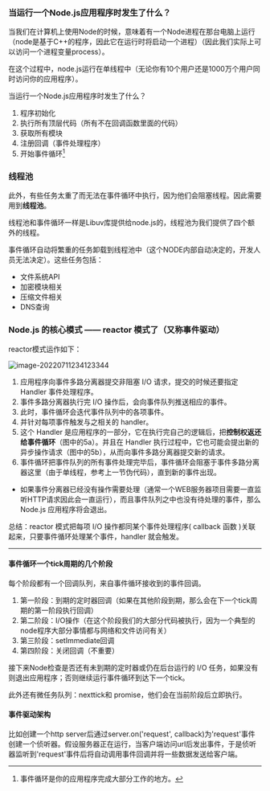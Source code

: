 ### 当运行一个Node.js应用程序时发生了什么？

当我们在计算机上使用Node的时候，意味着有一个Node进程在那台电脑上运行（node是基于C++的程序，因此它在运行时将启动一个进程）（因此我们实际上可以访问一个进程变量process）。

在这个过程中，node.js运行在单线程中（无论你有10个用户还是1000万个用户同时访问你的应用程序）。

当运行一个Node.js应用程序时发生了什么？

1. 程序初始化
2. 执行所有顶层代码（所有不在回调函数里面的代码）
3. 获取所有模块
4. 注册回调（事件处理程序）
5. 开始事件循环[^1]



### 线程池

此外，有些任务太重了而无法在事件循环中执行，因为他们会阻塞线程。因此需要用到**线程池**。

线程池和事件循环一样是Libuv库提供给node.js的，线程池为我们提供了四个额外的线程。

事件循环自动将繁重的任务卸载到线程池中（这个NODE内部自动决定的，开发人员无法决定）。这些任务包括：

+ 文件系统API
+ 加密模块相关
+ 压缩文件相关
+ DNS查询





### Node.js 的核心模式 —— reactor 模式了（又称事件驱动）

reactor模式运作如下：

![image-20220711234123344](C:\Users\64554\AppData\Roaming\Typora\typora-user-images\image-20220711234123344.png)



1. 应用程序向事件多路分离器提交非阻塞 I/O 请求，提交的时候还要指定 Handler 事件处理程序。
2. 事件多路分离器执行完 I/O 操作后，会向事件队列推送相应的事件。
3. 此时，事件循环会迭代事件队列中的各项事件。
4. 并针对每项事件触发与之相关的 handler。
5. 这个 Handler 是应用程序的一部分，它在执行完自己的逻辑后，把**控制权返还给事件循环**（图中的5a）。并且在 Handler 执行过程中，它也可能会提出新的异步操作请求（图中的5b），从而向事件多路分离器提交新的请求。
6. 事件循环把事件队列的所有事件处理完毕后，事件循环会阻塞于事件多路分离器这里（由于单线程，参考上一节伪代码），直到新的事件出现。

+ 如果事件分离器已经没有操作需要处理（通常一个WEB服务器项目需要一直监听HTTP请求因此会一直运行），而且事件队列之中也没有待处理的事件，那么 Node.js 应用程序将会退出。



总结：reactor 模式把每项 I/O 操作都同某个事件处理程序( callback 函数 )关联起来，只要事件循环处理某个事件，handler 就会触发。 



----------

#### 事件循环一个tick周期的几个阶段

每个阶段都有一个回调队列，来自事件循环接收到的事件回调。

1. 第一阶段：到期的定时器回调（如果在其他阶段到期，那么会在下一个tick周期的第一阶段执行回调）
2. 第二阶段：I/O操作（在这个阶段我们的大部分代码被执行，因为一个典型的node程序大部分事情都与网络和文件访问有关）
3. 第三阶段：setImmediate回调
4. 第四阶段：关闭回调（不重要）

接下来Node检查是否还有未到期的定时器或仍在后台运行的 I/O 任务，如果没有则退出应用程序；否则继续运行事件循环到达下一个tick。



此外还有微任务队列：nexttick和 promise，他们会在当前阶段后立即执行。





#### 事件驱动架构

比如创建一个http server后通过server.on('request', callback)为'request'事件创建一个侦听器。假设服务器正在运行，当客户端访问url后发出事件，于是侦听器监听到'request'事件后将自动调用事件回调并将一些数据发送给客户端。









[^1]: 事件循环是你的应用程序完成大部分工作的地方。

